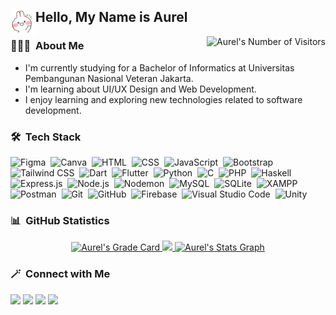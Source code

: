 <div>
  <img alt="Greetings" src="bunny-hello.gif" width="40" align="left"/>
  <h2>Hello, My Name is Aurel</h2>
</div>
<img alt="Aurel's Number of Visitors" src="https://komarev.com/ghpvc/?username=aurelizzety&color=67A4AC&label=Number+of+Visitors" align="right"/>

### 👩🏻‍💻 &nbsp;About Me

- I'm currently studying for a Bachelor of Informatics at Universitas Pembangunan Nasional Veteran Jakarta.
- I'm learning about UI/UX Design and Web Development.
- I enjoy learning and exploring new technologies related to software development.

### 🛠 &nbsp;Tech Stack

![Figma](https://img.shields.io/badge/Figma-05122A?style=flat&logo=figma&logoColor=13BDFE)&nbsp;
![Canva](https://img.shields.io/badge/Canva-05122A?style=flat&logo=canva&logoColor=00C4CC)&nbsp;
![HTML](https://img.shields.io/badge/HTML-05122A?style=flat&logo=HTML5&logoColor=E34F26)&nbsp;
![CSS](https://img.shields.io/badge/CSS-05122A?style=flat&logo=css3&logoColor=1572B6)&nbsp;
![JavaScript](https://img.shields.io/badge/JavaScript-05122A?style=flat&logo=javascript&logoColor=F7DF1E)&nbsp;
![Bootstrap](https://img.shields.io/badge/Bootstrap-05122A?style=flat&logo=bootstrap&logoColor=7952B3)&nbsp;
![Tailwind CSS](https://img.shields.io/badge/Tailwind%20CSS-05122A?style=flat&logo=tailwindcss&logoColor=06B6D4)&nbsp;
![Dart](https://img.shields.io/badge/Dart-05122A?style=flat&logo=dart&logoColor=2BB7F6)&nbsp;
![Flutter](https://img.shields.io/badge/Flutter-05122A?style=flat&logo=flutter&logoColor=5EC8F8)&nbsp;
![Python](https://img.shields.io/badge/Python-05122A?style=flat&logo=python&logoColor=326B9B)&nbsp;
![C](https://img.shields.io/badge/C-05122A?style=flat&logo=c&logoColor=5C6BBE)&nbsp;
![PHP](https://img.shields.io/badge/PHP-05122A?style=flat&logo=php&logoColor=777BB4)&nbsp;
![Haskell](https://img.shields.io/badge/Haskell-05122A?style=flat&logo=haskell&logoColor=5D4F85)&nbsp;
![Express.js](https://img.shields.io/badge/Express.js-05122A?style=flat&logo=express&logoColor=ffffff)&nbsp;
![Node.js](https://img.shields.io/badge/Node.js-05122A?style=flat&logo=nodedotjs&logoColor=339933)&nbsp;
![Nodemon](https://img.shields.io/badge/Nodemon-05122A?style=flat&logo=nodemon&logoColor=76D04B)&nbsp;
![MySQL](https://img.shields.io/badge/MySQL-05122A?style=flat&logo=mysql&logoColor=4479A1)&nbsp;
![SQLite](https://img.shields.io/badge/SQLite-05122A?style=flat&logo=sqlite&logoColor=5CAADC)&nbsp;
![XAMPP](https://img.shields.io/badge/XAMPP-05122A?style=flat&logo=xampp&logoColor=FB7A24)&nbsp;
![Postman](https://img.shields.io/badge/Postman-05122A?style=flat&logo=postman&logoColor=FF6C37)&nbsp;
![Git](https://img.shields.io/badge/Git-05122A?style=flat&logo=git&logoColor=F05032)&nbsp;
![GitHub](https://img.shields.io/badge/GitHub-05122A?style=flat&logo=github&logoColor=FFFFFF)&nbsp;
![Firebase](https://img.shields.io/badge/Firebase-05122A?style=flat&logo=firebase&logoColor=FFCA28)&nbsp;
![Visual Studio Code](https://img.shields.io/badge/Visual%20Studio%20Code-05122A?style=flat&logo=visual-studio-code&logoColor=007ACC)&nbsp;
![Unity](https://img.shields.io/badge/Unity-05122A?style=flat&logo=unity&logoColor=FFFFFF)&nbsp;


### 📊 &nbsp;GitHub Statistics

<p align="center">
  <a href="https://github.com/aurelizzety">
    <img height="180em" alt="Aurel's Grade Card" src="https://github-readme-stats.vercel.app/api?username=aurelizzety&show_icons=true&theme=nord"/>    
    <img height="180em" src="https://github-readme-stats.vercel.app/api/top-langs/?username=aurelizzety&layout=compact&langs_count=8&theme=nord"/>
    <img alt="Aurel's Stats Graph" src="http://github-profile-summary-cards.vercel.app/api/cards/profile-details?username=aurelizzety&theme=nord_dark" width="750"/>
  </a>
</p>

### 🪄 &nbsp;Connect with Me

<p align="left">
  <a href="https://https://www.linkedin.com/in/aurelizzety/"><img src="https://img.shields.io/badge/Aurel%20Izzety-0A66C2?style=flat&logo=linkedin&logoColor=white"/></a>
  <a href="mailto:aurelizzety@gmail.com"><img src="https://img.shields.io/badge/aurelizzety@gmail.com-B04759?style=flat&logo=gmail&logoColor=white"/></a>
  <a href="https://www.behance.net/relzzy"><img src="https://img.shields.io/badge/Aurel%20Izzety-1769FF?style=flat&logo=behance&logoColor=white"/></a>
  <a href="https://dribbble.com/relzzy"><img src="https://img.shields.io/badge/Aurel%20Izzety-EA4C89?style=flat&logo=dribbble&logoColor=white"/></a>
</p>
